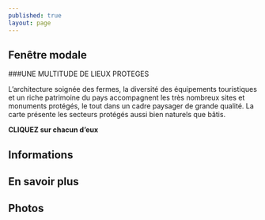 ```yaml
---
published: true
layout: page
---
```


## Fenêtre modale
###UNE MULTITUDE DE LIEUX PROTEGES

L’architecture soignée des fermes, la diversité des équipements touristiques et un riche patrimoine du pays accompagnent les très nombreux sites et monuments protégés, le tout dans un cadre paysager de grande qualité.
La carte présente les secteurs protégés aussi bien naturels que bâtis.

**CLIQUEZ sur chacun d’eux**

## Informations

## En savoir plus

## Photos